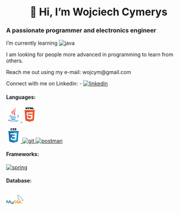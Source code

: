<h1 align="center">👋 Hi, I’m Wojciech Cymerys</h1>
<h3>A passionate programmer and electronics engineer</h3>
<p>I’m currently learning <img width="32" alt="java" src="https://user-images.githubusercontent.com/61706174/210135575-860f82b2-dd89-44c3-9986-aa36f9965f51.png"></p>
<p>I am looking for people more advanced in programming to learn from others.</p>
<p>Reach me out using my e-mail: wojcym@gmail.com</p>
<p>Connect with me on Linkedin: -  <a href="https://linkedin.com/in/wojciech-cymerys-baa5b319a"> <img width="24" alt="linkedin" src="https://user-images.githubusercontent.com/61706174/210136127-8118cb1e-c532-4c28-9ee0-49352d8faf80.png"></a></p>

<h4 align="left">Languages:</h4>
<p align="left"> 
<a href="https://www.java.com" target="_blank" rel="noreferrer"> <img src="https://raw.githubusercontent.com/devicons/devicon/master/icons/java/java-original.svg" alt="java" width="40" height="40"/> </a>
<a href="https://www.w3.org/html/" target="_blank" rel="noreferrer"> <img src="https://raw.githubusercontent.com/devicons/devicon/master/icons/html5/html5-original-wordmark.svg" alt="html5" width="40" height="40"/> </a> 
  
</a> <a href="https://www.w3schools.com/css/" target="_blank" rel="noreferrer"> <img src="https://raw.githubusercontent.com/devicons/devicon/master/icons/css3/css3-original-wordmark.svg" alt="css3" width="40" height="40"/> </a> 
<a href="https://git-scm.com/" target="_blank" rel="noreferrer"> <img src="https://www.vectorlogo.zone/logos/git-scm/git-scm-icon.svg" alt="git" width="40" height="40"/> </a> 
<a href="https://postman.com" target="_blank" rel="noreferrer"> <img src="https://www.vectorlogo.zone/logos/getpostman/getpostman-icon.svg" alt="postman" width="40" height="40"/> </a>  
</p>

<h4>Frameworks:</h4>
<p align="left"> 
<a href="https://spring.io/" target="_blank" rel="noreferrer"> <img src="https://www.vectorlogo.zone/logos/springio/springio-icon.svg" alt="spring" width="36" height="36"/> </a> 
  
  
<h4 align="left">Database:</h4>
<p align="left"> 
<a href="https://www.mysql.com/" target="_blank" rel="noreferrer"> <img src="https://raw.githubusercontent.com/devicons/devicon/master/icons/mysql/mysql-original-wordmark.svg" alt="mysql" width="48" height="48"/> </a>
</p>


<!---
CymerysWojciech/CymerysWojciech is a ✨ special ✨ repository because its `README.md` (this file) appears on your GitHub profile.
You can click the Preview link to take a look at your changes.
--->
